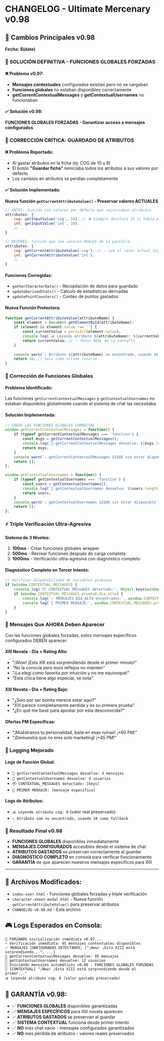 # CHANGELOG - Ultimate Mercenary v0.98

## 🚀 **Cambios Principales v0.98**
**Fecha: $(date)**

### 🎯 **SOLUCIÓN DEFINITIVA - FUNCIONES GLOBALES FORZADAS**

#### ❌ **Problema v0.97:**
- **Mensajes contextuales** configurados existían pero no se cargaban
- **Funciones globales** no estaban disponibles correctamente  
- **getCurrentContextualMessages** y **getContextualUsernames** no funcionaban

#### ✅ **Solución v0.98:**
**FUNCIONES GLOBALES FORZADAS - Garantizar acceso a mensajes configurados**

### 🔧 **CORRECCIÓN CRÍTICA: GUARDADO DE ATRIBUTOS**

#### ❌ **Problema Reportado:**
- Al gastar atributos en la ficha (ej: COG de 10 a 8)
- El botón **"Guardar ficha"** reiniciaba todos los atributos a sus valores por defecto
- Los cambios en atributos se perdían completamente

#### ✅ **Solución Implementada:**
**Nueva función `getCurrentAttributeValue()` - Preservar valores ACTUALES**

```javascript
// ANTES: función con valores por defecto que reiniciaban atributos
attributes: {
    cog: getInputValue('cog', 10), // ❌ Siempre devolvía 10 si había problemas
    int: getInputValue('int', 10),
    // ...
}

// DESPUÉS: función que lee valores REALES de la pantalla
attributes: {
    cog: getCurrentAttributeValue('cog'), // ✅ Lee el valor actual (ej: 8)
    int: getCurrentAttributeValue('int'),
    // ...
}
```

#### **Funciones Corregidas:**
- `gatherCharacterData()` - Recopilación de datos para guardado
- `updateDerivedStats()` - Cálculo de estadísticas derivadas  
- `updatePointCounters()` - Conteo de puntos gastados

#### **Nueva Función Protectora:**
```javascript
function getCurrentAttributeValue(attributeName) {
    const element = document.getElementById(attributeName);
    if (element && element.value !== '') {
        const currentValue = parseInt(element.value);
        console.log(`📊 Leyendo atributo ${attributeName}: ${currentValue}`);
        return currentValue; // ✅ Valor REAL de la pantalla
    }
    
    console.warn(`⚠️ Atributo ${attributeName} no encontrado, usando 10 como fallback`);
    return 10; // Solo como último recurso
}
```

### 🔧 **Corrección de Funciones Globales**

#### **Problema Identificado:**
Las funciones `getCurrentContextualMessages` y `getContextualUsernames` no estaban disponibles globalmente cuando el sistema de chat las necesitaba.

#### **Solución Implementada:**
```javascript
// CREAR LAS FUNCIONES GLOBALES CORRECTAS
window.getCurrentContextualMessages = function() {
    if (typeof getCurrentContextualMessages === 'function') {
        const msgs = getCurrentContextualMessages();
        console.log(`📨 getCurrentContextualMessages devuelve: ${msgs.length} mensajes`);
        return msgs;
    }
    console.warn('⚠️ getCurrentContextualMessages SIGUE sin estar disponible');
    return [];
};

window.getContextualUsernames = function() {
    if (typeof getContextualUsernames === 'function') {
        const users = getContextualUsernames();
        console.log(`👥 getContextualUsernames devuelve: ${users.length} usuarios`);
        return users;
    }
    console.warn('⚠️ getContextualUsernames SIGUE sin estar disponible');
    return [];
};
```

### ⚡ **Triple Verificación Ultra-Agresiva**

#### **Sistema de 3 Niveles:**
1. **100ms** - Crear funciones globales wrapper
2. **500ms** - Recrear funciones después de carga completa  
3. **1000ms** - Verificación ultra-agresiva con diagnóstico completo

#### **Diagnóstico Completo en Tercer Intento:**
```javascript
// Verificar disponibilidad de variables globales
if (window.CONTEXTUAL_MESSAGES) {
    console.log('📦 CONTEXTUAL_MESSAGES detectado:', Object.keys(window.CONTEXTUAL_MESSAGES));
    if (window.CONTEXTUAL_MESSAGES.prueba0.dia_alto) {
        console.log('✅ MENSAJES DIA_ALTO encontrados:', window.CONTEXTUAL_MESSAGES.prueba0.dia_alto.length);
        console.log('🎯 PRIMER MENSAJE:', window.CONTEXTUAL_MESSAGES.prueba0.dia_alto[0]);
    }
}
```

### 📨 **Mensajes Que AHORA Deben Aparecer**

Con las funciones globales forzadas, estos mensajes específicos configurados DEBEN aparecer:

#### **XIII Novata - Día + Rating Alto:**
- "¡Wow! ¡Esta XIII está sorprendiendo desde el primer minuto!"  
- "No la conocía pero esos reflejos no mienten"
- "¡La elegí como favorita por intuición y no me equivoqué!"
- "Esta chica tiene algo especial, se nota"

#### **XIII Novata - Día + Rating Bajo:**
- "¿Solo por ser bonita merece estar aquí?"
- "XIII parece completamente perdida y es su primera prueba"  
- "¿En qué me basé para apostar por esta desconocida?"

#### **Ofertas PM Específicas:**
- "¡Muéstranos tu personalidad, baila en esas ruinas! ¡+60 PM!"
- "¡Demuestra que no eres solo marketing! ¡+45 PM!"

### 🔧 **Logging Mejorado**

#### **Logs de Función Global:**
- `📨 getCurrentContextualMessages devuelve: X mensajes`
- `👥 getContextualUsernames devuelve: X usuarios`  
- `📦 CONTEXTUAL_MESSAGES detectado: [keys]`
- `🎯 PRIMER MENSAJE: [mensaje específico]`

#### **Logs de Atributos:**
- `📊 Leyendo atributo cog: 8` (valor real preservado)
- `⚠️ Atributo som no encontrado, usando 10 como fallback`

### 🎯 **Resultado Final v0.98**
- **FUNCIONES GLOBALES** disponibles inmediatamente
- **MENSAJES CONFIGURADOS** accesibles desde el sistema de chat
- **ATRIBUTOS GASTADOS** se preservan correctamente al guardar
- **DIAGNÓSTICO COMPLETO** en consola para verificar funcionamiento
- **GARANTÍA** de que aparecen nuestros mensajes específicos para XIII

---

## 🔧 **Archivos Modificados:**
- `index-user.html` - Funciones globales forzadas y triple verificación
- `character-sheet-modal.html` - Nueva función `getCurrentAttributeValue()` para preservar atributos
- `CHANGELOG-v0.98.md` - Este archivo

## 🎮 **Logs Esperados en Consola:**
```
🚀 FORZANDO inicialización inmediata v0.97...
⚡ Verificación inmediata: 95 mensajes contextuales disponibles  
✅ MENSAJES CONFIGURADOS DETECTADOS: ["¡Wow! ¡Esta XIII está sorprendiendo...", ...]
📨 getCurrentContextualMessages devuelve: 95 mensajes
👥 getContextualUsernames devuelve: 12 usuarios
🔄 Iniciando mensajes automáticos v0.98 - FUNCIONES GLOBALES FORZADAS
📨 [CONTEXTUAL] "¡Wow! ¡Esta XIII está sorprendiendo desde el primer..."
📊 Leyendo atributo cog: 8 (valor gastado preservado)
```

## 🚨 **GARANTÍA v0.98:**
- ✅ **FUNCIONES GLOBALES** disponibles garantizadas
- ✅ **MENSAJES ESPECÍFICOS** para XIII novata aparecen  
- ✅ **ATRIBUTOS GASTADOS** se preservan al guardar
- ✅ **SISTEMA CONTEXTUAL** funciona desde primer intento
- ✅ **NO** más chat vacío - mensajes configurados garantizados
- ✅ **NO** más pérdida de atributos - valores reales preservados 